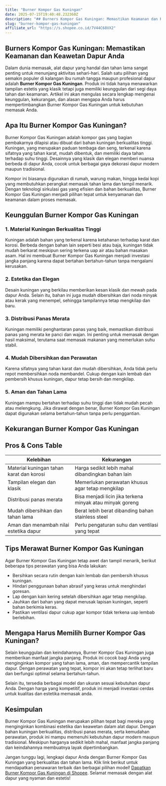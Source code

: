 ```yaml
---
title: "Burner Kompor Gas Kuningan"
date: 2025-07-15T19:40:48.232360Z
description: "## Burners Kompor Gas Kuningan: Memastikan Keamanan dan Keawetan Dapur Anda..."
slug: "burner-kompor-gas-kuningan"
affiliate_url: "https://s.shopee.co.id/7V44C68VX2"
---
```

## Burners Kompor Gas Kuningan: Memastikan Keamanan dan Keawetan Dapur Anda

Dalam dunia memasak, alat dapur yang handal dan tahan lama sangat penting untuk menunjang aktivitas sehari-hari. Salah satu pilihan yang semakin populer di kalangan ibu rumah tangga maupun profesional dapur adalah **Burner Kompor Gas Kuningan**. Produk ini tidak hanya menawarkan tampilan estetis yang klasik tetapi juga memiliki keunggulan dari segi daya tahan dan keamanan. Artikel ini akan mengulas secara lengkap mengenai keunggulan, kekurangan, dan alasan mengapa Anda harus mempertimbangkan Burner Kompor Gas Kuningan untuk kebutuhan memasak Anda.

## Apa Itu Burner Kompor Gas Kuningan?

Burner Kompor Gas Kuningan adalah kompor gas yang bagian pembakarnya dilapisi atau dibuat dari bahan kuningan berkualitas tinggi. Kuningan, yang merupakan paduan tembaga dan seng, terkenal karena sifatnya yang tahan karat, mudah dibentuk, dan memiliki daya tahan terhadap suhu tinggi. Desainnya yang klasik dan elegan memberi nuansa berbeda di dapur Anda, cocok untuk berbagai gaya dekorasi dapur modern maupun tradisional.

Kompor ini biasanya digunakan di rumah, warung makan, hingga kedai kopi yang membutuhkan perangkat memasak tahan lama dan tampil menarik. Dengan teknologi sirkulasi gas yang efisien dan bahan berkualitas, Burner Kompor Gas Kuningan menjadi pilihan tepat untuk kenyamanan dan keamanan dalam proses memasak.

## Keunggulan Burner Kompor Gas Kuningan

### 1. Material Kuningan Berkualitas Tinggi

Kuningan adalah bahan yang terkenal karena ketahanan terhadap karat dan korosi. Berbeda dengan bahan lain seperti besi atau baja, kuningan tidak mudah berkarat meskipun sering terkena uap air atau bahan masakan asam. Hal ini membuat Burner Kompor Gas Kuningan menjadi investasi jangka panjang karena dapat bertahan bertahun-tahun tanpa mengalami kerusakan.

### 2. Estetika dan Elegan

Desain kuningan yang berkilau memberikan kesan klasik dan mewah pada dapur Anda. Selain itu, bahan ini juga mudah dibersihkan dari noda minyak atau kerak yang menempel, sehingga tampilannya tetap mengkilap dan baru.

### 3. Distribusi Panas Merata

Kuningan memiliki penghantaran panas yang baik, memastikan distribusi panas yang merata ke panci dan wajan. Ini penting untuk memasak dengan hasil maksimal, terutama saat memasak makanan yang memerlukan suhu stabil.

### 4. Mudah Dibersihkan dan Perawatan

Karena sifatnya yang tahan karat dan mudah dibersihkan, Anda tidak perlu repot membersihkan noda membandel. Cukup dengan kain lembab dan pembersih khusus kuningan, dapur tetap bersih dan mengkilap.

### 5. Aman dan Tahan Lama

Kuningan mampu bertahan terhadap suhu tinggi dan tidak mudah pecah atau melengkung. Jika dirawat dengan benar, Burner Kompor Gas Kuningan dapat digunakan selama bertahun-tahun tanpa perlu penggantian.

## Kekurangan Burner Kompor Gas Kuningan

## Pros & Cons Table

| Kelebihan                                              | Kekurangan                                              |
|---------------------------------------------------------|---------------------------------------------------------|
| Material kuningan tahan karat dan korosi              | Harga sedikit lebih mahal dibandingkan bahan lain     |
| Tampilan elegan dan klasik                             | Memerlukan perawatan khusus agar tetap mengkilap     |
| Distribusi panas merata                                | Bisa menjadi licin jika terkena minyak atau minyak goreng |
| Mudah dibersihkan dan tahan lama                       | Berat lebih berat dibanding bahan stainless steel    |
| Aman dan menambah nilai estetika dapur               | Perlu pengaturan suhu dan ventilasi yang tepat       |

## Tips Merawat Burner Kompor Gas Kuningan

Agar Burner Kompor Gas Kuningan tetap awet dan tampil menarik, berikut beberapa tips perawatan yang bisa Anda lakukan:

- Bersihkan secara rutin dengan kain lembab dan pembersih khusus kuningan.
- Hindari penggunaan bahan abrasif yang keras untuk menghindari goresan.
- Lap dengan kain kering setelah dibersihkan agar tetap mengkilap.
- Jauhkan dari bahan yang dapat merusak lapisan kuningan, seperti bahan berkimia keras.
- Pastikan ventilasi dapur cukup agar kompor tidak terkena uap lembab berlebihan.

## Mengapa Harus Memilih Burner Kompor Gas Kuningan?

Selain keunggulan dan keindahannya, Burner Kompor Gas Kuningan juga memberikan manfaat jangka panjang. Produk ini cocok bagi Anda yang menginginkan kompor yang tahan lama, aman, dan mempercantik tampilan dapur. Dengan perawatan yang tepat, kompor ini akan tetap terlihat baru dan berfungsi optimal selama bertahun-tahun.

Selain itu, tersedia berbagai model dan ukuran sesuai kebutuhan dapur Anda. Dengan harga yang kompetitif, produk ini menjadi investasi cerdas untuk kualitas dan estetika memasak anda.

## Kesimpulan

Burner Kompor Gas Kuningan merupakan pilihan tepat bagi mereka yang menginginkan kombinasi estetika dan keawetan dalam alat dapur. Dengan bahan kuningan berkualitas, distribusi panas merata, serta kemudahan perawatan, produk ini mampu memenuhi kebutuhan dapur modern maupun tradisional. Meskipun harganya sedikit lebih mahal, manfaat jangka panjang dan keindahannya membuatnya layak dipertimbangkan.

Jangan tunggu lagi, lengkapi dapur Anda dengan Burner Kompor Gas Kuningan yang berkualitas dan tahan lama. Klik link berikut untuk mendapatkan penawaran terbaik dan berbagai pilihan model! [Dapatkan Burner Kompor Gas Kuningan di Shopee](https://s.shopee.co.id/7V44C68VX2). Selamat memasak dengan alat dapur yang nyaman dan estetis!